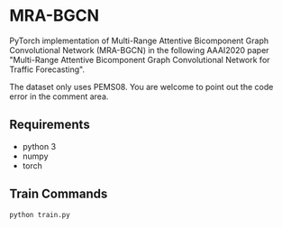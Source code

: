# MRA-BGCN

PyTorch implementation of Multi-Range Attentive Bicomponent Graph Convolutional Network (MRA-BGCN) in the following AAAI2020 paper "Multi-Range Attentive Bicomponent Graph Convolutional Network for Traffic Forecasting".

The dataset only uses PEMS08. You are welcome to point out the code error in the comment area.

## Requirements

- python 3
- numpy
- torch

## Train Commands

```
python train.py
```
